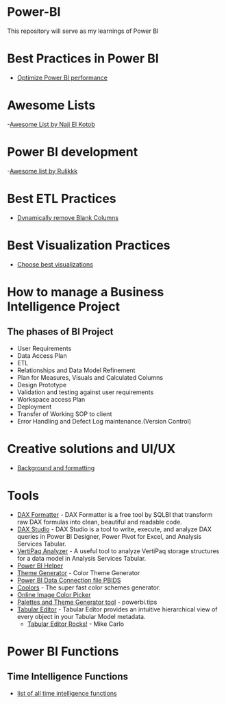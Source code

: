 # Power-BI
This repository will serve as my learnings of Power BI
# Best Practices in Power BI
- [Optimize Power BI performance](https://www.tessellationtech.io/optimizing-power-bi-reports/#:~:text=The%20fastest%20way%20to%20optimize%20your%20Power%20BI,used%20in%20any%20of%20your%20reports%20or%20calculations.)
# Awesome Lists 
-[Awesome List by Naji El Kotob](https://github.com/NajiElKotob/Awesome-Power-BI)
# Power BI development
-[Awesome list by Rulikkk](https://github.com/Rulikkk/awesome-power-bi)

# Best ETL Practices
- [Dynamically remove Blank Columns](https://www.youtube.com/watch?v=qISofEEo7wo&ab_channel=HowtoPowerBI)
# Best Visualization Practices
- [Choose best visualizations](https://ft-interactive.github.io/visual-vocabulary/)
# How to manage a Business Intelligence Project
## The phases of BI Project
- User Requirements 
- Data Access Plan
- ETL
- Relationships and Data Model Refinement
- Plan for Measures, Visuals and Calculated Columns
- Design Prototype
- Validation and testing against user requirements
- Workspace access Plan
- Deployment
- Transfer of Working SOP to client
- Error Handling and Defect Log maintenance.(Version Control)
# Creative solutions and UI/UX
- [Background and formatting](https://alluringbi.com/2019/10/21/background-concepts-for-power-bi/)
# Tools
* [DAX Formatter](https://www.sqlbi.com/tools/dax-formatter) - DAX Formatter is a free tool by SQLBI that transform raw DAX formulas into clean, beautiful and readable code.
* [DAX Studio](https://www.sqlbi.com/tools/dax-studio/) - DAX Studio is a tool to write, execute, and analyze DAX queries in Power BI Designer, Power Pivot for Excel, and Analysis Services Tabular.
* [VertiPaq Analyzer](https://www.sqlbi.com/tools/vertipaq-analyzer/) - A useful tool to analyze VertiPaq storage structures for a data model in Analysis Services Tabular.
* [Power BI Helper](http://radacad.com/power-bi-helper) 
* [Theme Generator](https://powerbi.tips/tools/color-theme-generator) - Color Theme Generator
* [Power BI Data Connection file PBIDS](https://connections.powerbi.tips/)
* [Coolors](https://coolors.co/) - The super fast color schemes generator.
* [Online Image Color Picker](https://pinetools.com/image-color-picker) 
* [Palettes and Theme Generator tool](https://gallery.powerbi.tips/) - powerbi.tips
* [Tabular Editor](https://github.com/TabularEditor/tabulareditor.github.io) - Tabular Editor provides an intuitive hierarchical view of every object in your Tabular Model metadata. 
    * [Tabular Editor Rocks!](https://powerbi.tips/2020/04/tabular-editor-rocks/) - Mike Carlo
# Power BI Functions
## Time Intelligence Functions
- [list of all time intelligence functions](https://docs.microsoft.com/en-us/dax/time-intelligence-functions-dax)
